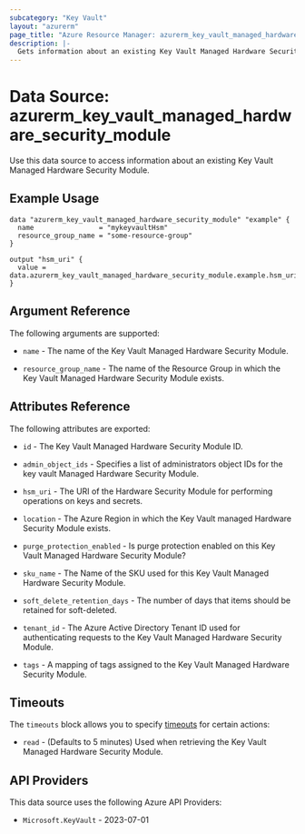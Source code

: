 ```yaml
---
subcategory: "Key Vault"
layout: "azurerm"
page_title: "Azure Resource Manager: azurerm_key_vault_managed_hardware_security_module"
description: |-
  Gets information about an existing Key Vault Managed Hardware Security Module.
---
```


# Data Source: azurerm_key_vault_managed_hardware_security_module

Use this data source to access information about an existing Key Vault Managed Hardware Security Module.

## Example Usage

```hcl
data "azurerm_key_vault_managed_hardware_security_module" "example" {
  name                = "mykeyvaultHsm"
  resource_group_name = "some-resource-group"
}

output "hsm_uri" {
  value = data.azurerm_key_vault_managed_hardware_security_module.example.hsm_uri
}
```

## Argument Reference

The following arguments are supported:

* `name` - The name of the Key Vault Managed Hardware Security Module.

* `resource_group_name` - The name of the Resource Group in which the Key Vault Managed Hardware Security Module exists.

## Attributes Reference

The following attributes are exported:

* `id` - The Key Vault Managed Hardware Security Module ID.

* `admin_object_ids` - Specifies a list of administrators object IDs for the key vault Managed Hardware Security Module.
  
* `hsm_uri` - The URI of the Hardware Security Module for performing operations on keys and secrets.

* `location` - The Azure Region in which the Key Vault managed Hardware Security Module exists.

* `purge_protection_enabled` - Is purge protection enabled on this Key Vault Managed Hardware Security Module?

* `sku_name` - The Name of the SKU used for this Key Vault Managed Hardware Security Module.

* `soft_delete_retention_days` - The number of days that items should be retained for soft-deleted.

* `tenant_id` - The Azure Active Directory Tenant ID used for authenticating requests to the Key Vault Managed Hardware Security Module.

* `tags` - A mapping of tags assigned to the Key Vault Managed Hardware Security Module.

## Timeouts

The `timeouts` block allows you to specify [timeouts](https://developer.hashicorp.com/terraform/language/resources/configure#define-operation-timeouts) for certain actions:

* `read` - (Defaults to 5 minutes) Used when retrieving the Key Vault Managed Hardware Security Module.

## API Providers
<!-- This section is generated, changes will be overwritten -->
This data source uses the following Azure API Providers:

* `Microsoft.KeyVault` - 2023-07-01
